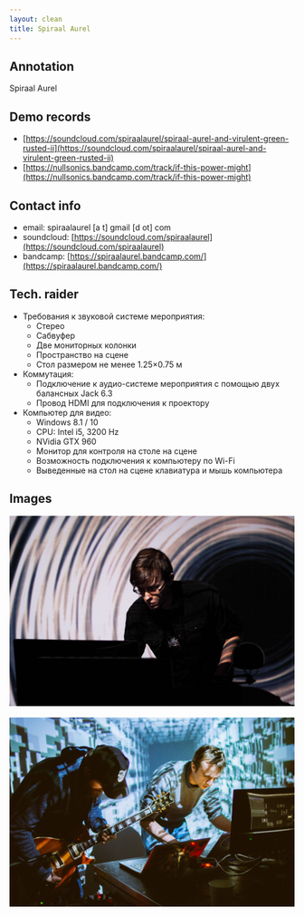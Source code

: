 ```yaml
---
layout: clean
title: Spiraal Aurel
---
```


## Annotation

Spiraal Aurel

## Demo records

- [https://soundcloud.com/spiraalaurel/spiraal-aurel-and-virulent-green-rusted-ii](https://soundcloud.com/spiraalaurel/spiraal-aurel-and-virulent-green-rusted-ii)
- [https://nullsonics.bandcamp.com/track/if-this-power-might](https://nullsonics.bandcamp.com/track/if-this-power-might)

## Contact info

- email: spiraalaurel [a t] gmail [d ot] com
- soundcloud: [https://soundcloud.com/spiraalaurel](https://soundcloud.com/spiraalaurel)
- bandcamp: [https://spiraalaurel.bandcamp.com/](https://spiraalaurel.bandcamp.com/)

## Tech. raider

- Требования к звуковой системе мероприятия:
  - Стерео
  - Сабвуфер
  - Две мониторных колонки
  - Пространство на сцене
  - Стол размером не менее 1.25×0.75 м
- Коммутация:
  - Подключение к аудио-системе мероприятия с помощью двух балансных Jack 6.3
  - Провод HDMI для подключения к проектору
- Компьютер для видео:
  - Windows 8.1 / 10
  - CPU: Intel i5, 3200 Hz
  - NVidia GTX 960
  - Монитор для контроля на столе на сцене
  - Возможность подключения к компьютеру по Wi-Fi
  - Выведенные на стол на сцене клавиатура и мышь компьютера


## Images

<a href="/img/sa/1.jpg" target="_blank"><img src="/img/sa/1.jpg"></a>
<br/><br/>
<a href="/img/sa/2.jpg" target="_blank"><img src="/img/vs/2.jpg"></a>

